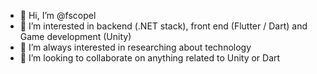 - 👋 Hi, I’m @fscopel
- 👀 I’m interested in backend (.NET stack), front end (Flutter / Dart) and Game development (Unity)
- 🌱 I’m always interested in researching about technology
- 💞️ I’m looking to collaborate on anything related to Unity or Dart

<!---
fscopel/fscopel is a ✨ special ✨ repository because its `README.md` (this file) appears on your GitHub profile.
You can click the Preview link to take a look at your changes.
--->
